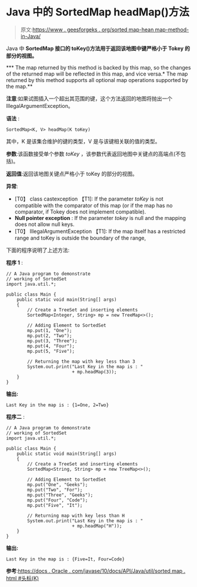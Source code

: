 # Java 中的 SortedMap headMap()方法

> 原文:[https://www . geesforgeks . org/sorted map-hean map-method-in-Java/](https://www.geeksforgeeks.org/sortedmap-headmap-method-in-java/)

Java 中 **SortedMap 接口的 toKey()方法用于返回该地图中键严格小于 Tokey 的部分的视图。**

***   The map returned by this method is backed by this map, so the changes of the returned map will be reflected in this map, and vice versa.*   The map returned by this method supports all optional map operations supported by the map.**

**注意**:如果试图插入一个超出其范围的键，这个方法返回的地图将抛出一个 IllegalArgumentException。

**语法** :

```
SortedMap<K, V> headMap(K toKey)

```

其中，K 是该集合维护的键的类型，V 是与该键相关联的值的类型。

**参数**:该函数接受单个参数 *toKey* ，该参数代表返回地图中关键点的高端点(不包括)。

**返回值**:返回该地图关键点严格小于 toKey 的部分的视图。

**异常**:

*   [T0】 class castexception 【T1]: If the parameter *toKey* is not compatible with the comparator of this map (or if the map has no comparator, if Tokey does not implement compatible).
*   **Null pointer exception** : If the parameter *tokey* is null and the mapping does not allow null keys.
*   [T0】 IllegalArgumentException 【T1]: If the map itself has a restricted range and toKey is outside the boundary of the range,

下面的程序说明了上述方法:

**程序 1** :

```
// A Java program to demonstrate
// working of SortedSet
import java.util.*;

public class Main {
    public static void main(String[] args)
    {
        // Create a TreeSet and inserting elements
        SortedMap<Integer, String> mp = new TreeMap<>();

        // Adding Element to SortedSet
        mp.put(1, "One");
        mp.put(2, "Two");
        mp.put(3, "Three");
        mp.put(4, "Four");
        mp.put(5, "Five");

        // Returning the map with key less than 3
        System.out.print("Last Key in the map is : "
                         + mp.headMap(3));
    }
}
```

**输出:**

```
Last Key in the map is : {1=One, 2=Two}

```

**程序二** :

```
// A Java program to demonstrate
// working of SortedSet
import java.util.*;

public class Main {
    public static void main(String[] args)
    {
        // Create a TreeSet and inserting elements
        SortedMap<String, String> mp = new TreeMap<>();

        // Adding Element to SortedSet
        mp.put("One", "Geeks");
        mp.put("Two", "For");
        mp.put("Three", "Geeks");
        mp.put("Four", "Code");
        mp.put("Five", "It");

        // Returning map with key less than H
        System.out.print("Last Key in the map is : "
                         + mp.headMap("H"));
    }
}
```

**输出:**

```
Last Key in the map is : {Five=It, Four=Code}

```

**参考**:[https://docs . Oracle . com/javase/10/docs/API/Java/util/sorted map . html #头标(K)](https://docs.oracle.com/javase/10/docs/api/java/util/SortedMap.html#headMap(K))